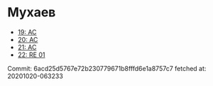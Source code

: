 # Мухаев
- [19: AC](19.md)
- [20: AC](20.md)
- [21: AC](21.md)
- [22: RE 01](22.md)

Commit: 6acd25d5767e72b230779671b8fffd6e1a8757c7
 fetched at: 20201020-063233

